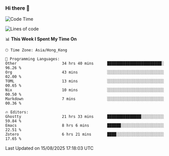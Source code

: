 ### Hi there 👋

<!--
**nicehiro/nicehiro** is a ✨ _special_ ✨ repository because its `README.md` (this file) appears on your GitHub profile.

Here are some ideas to get you started:

- 🔭 I’m currently working on ...
- 🌱 I’m currently learning ...
- 👯 I’m looking to collaborate on ...
- 🤔 I’m looking for help with ...
- 💬 Ask me about ...
- 📫 How to reach me: ...
- 😄 Pronouns: ...
- ⚡ Fun fact: ...
-->

<!--START_SECTION:waka-->
![Code Time](http://img.shields.io/badge/Code%20Time-906%20hrs%201%20min-blue)

![Lines of code](https://img.shields.io/badge/From%20Hello%20World%20I%27ve%20Written-1.7%20million%20lines%20of%20code-blue)

📊 **This Week I Spent My Time On** 

```text
🕑︎ Time Zone: Asia/Hong_Kong

💬 Programming Languages: 
Other                    34 hrs 40 mins      ████████████████████████░   96.26 % 
Org                      43 mins             ░░░░░░░░░░░░░░░░░░░░░░░░░   02.00 % 
TOML                     13 mins             ░░░░░░░░░░░░░░░░░░░░░░░░░   00.65 % 
Nix                      10 mins             ░░░░░░░░░░░░░░░░░░░░░░░░░   00.50 % 
Markdown                 7 mins              ░░░░░░░░░░░░░░░░░░░░░░░░░   00.36 % 

🔥 Editors: 
Ghostty                  21 hrs 33 mins      ███████████████░░░░░░░░░░   59.84 % 
Emacs                    8 hrs 6 mins        ██████░░░░░░░░░░░░░░░░░░░   22.51 % 
Zotero                   6 hrs 21 mins       ████░░░░░░░░░░░░░░░░░░░░░   17.65 % 
```


 Last Updated on 15/08/2025 17:18:03 UTC
<!--END_SECTION:waka-->
